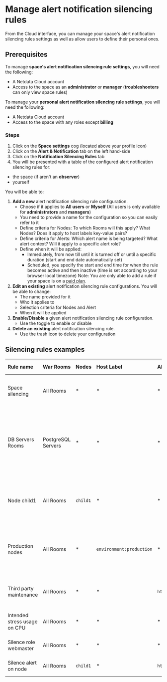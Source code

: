 # Manage alert notification silencing rules

From the Cloud interface, you can manage your space's alert notification silencing rules settings as well as allow users to define their personal ones.

## Prerequisites

To manage **space's alert notification silencing rule settings**, you will need the following:

- A Netdata Cloud account
- Access to the space as an **administrator** or **manager** (**troubleshooters** can only view space rules)


To manage your **personal alert notification silencing rule settings**, you will need the following:

- A Netdata Cloud account
- Access to the space with any roles except **billing**

### Steps

1. Click on the **Space settings** cog (located above your profile icon)
1. Click on the **Alert & Notification** tab on the left hand-side
1. Click on the **Notification Silencing Rules** tab
1. You will be presented with a table of the configured alert notification silencing rules for:
  * the space (if aren't an **observer**)
  * yourself
  
  You will be able to:
   1. **Add a new** alert notification silencing rule configuration.
      - Choose if it applies to **All users** or **Myself** (All users is only available for **administrators** and **managers**)
      - You need to provide a name for the configuration so you can easily refer to it
      - Define criteria for Nodes: To which Rooms will this apply? What Nodes? Does it apply to host labels key-value pairs?
      - Define criteria for Alerts: Which alert name is being targeted? What alert context? Will it apply to a specific alert role?
      - Define when it will be applied:
        - Immediately, from now till until it is turned off or until a specific duration (start and end date automatically set)
        - Scheduled, you specify the start and end time for when the rule becomes active and then inactive (time is set according to your browser local timezone)
      Note: You are only able to add a rule if your space is on a [paid plan](https://github.com/netdata/netdata/edit/master/docs/cloud/manage/plans.md).
   1. **Edit an existing** alert notification silencing rule configurations. You will be able to change:
      - The name provided for it
      - Who it applies to
      - Selection criteria for Nodes and Alert
      - When it will be applied
   1. **Enable/Disable** a given alert notification silencing rule configuration.
      - Use the toggle to enable or disable
   1. **Delete an existing** alert notification silencing rule.
      - Use the trash icon to delete your configuration 

## Silencing rules examples

| Rule name | War Rooms | Nodes | Host Label | Alert name | Alert context | Alert role | Description |
| :-- | :-- | :-- | :-- | :-- | :-- | :-- | :--|
| Space silencing | All Rooms | * | * | * | * | * | This rule silences the entire space, targets all nodes and for all users. E.g. infrastructure wide maintenance window. |
| DB Servers Rooms | PostgreSQL Servers | * | * | * | * | * | This rules silences the nodes in the room named PostgreSQL Servers, for example it doesn't silence the `All Nodes` room. E.g. My team with membership to this room doesn't want to receive notifications for these nodes. |
| Node child1 | All Rooms | `child1` | * | * | * | * | This rule silences all alert state transitions for node `child1` on all rooms and for all users. E.g. node could be going under maintenance. |
| Production nodes | All Rooms | * | `environment:production` | * | * | * | This rule silences all alert state transitions for nodes with the host label key-value pair `environment:production`. E.g. Maintenance window on nodes with specific host labels. |
| Third party maintenance | All Rooms | * | * | `httpcheck_posthog_netdata_cloud.request_status` | * | * | This rule silences this specific alert since third party partner will be undergoing maintenance. |
| Intended stress usage on CPU | All Rooms | * | * | * | `system.cpu` | * | This rule silences specific alerts across all nodes and their CPU cores. |
| Silence role webmaster | All Rooms | * | * | * | * | `webmaster` | This rule silences all alerts configured with the role `webmaster`. |
| Silence alert on node | All Rooms | `child1` | * | `httpcheck_posthog_netdata_cloud.request_status` | * | * | This rule silences the specific alert on the `child1` node. |
